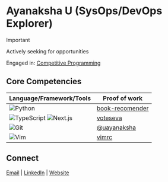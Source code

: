 # Ayanaksha U (SysOps/DevOps Explorer)
  > [!IMPORTANT] 
  > Actively seeking for opportunities

Engaged in: [Competitive Programming](https://github.com/uayanaksha/codeforces)

## Core Competencies

| Language/Framework/Tools | Proof of work |
| --- | --- |
| ![Python](https://img.shields.io/badge/-Python-3776AB?style=flat-square&logo=python&logoColor=white) | [book-recomender](https://github.com/uayanaksha/book-recomender) |
| ![TypeScript](https://img.shields.io/badge/-TypeScript-3178C6?style=flat-square&logo=typescript&logoColor=white) ![Next.js](https://img.shields.io/badge/-Next.js-000000?style=flat-square&logo=next.js&logoColor=white) | [voteseva](https://github.com/uayanaksha/voteseva) |
| ![Git](https://img.shields.io/badge/-Github-010101?style=flat-square&logo=github&logoColor=white) | [@uayanaksha](https://github.com/uayanaksha/) |
| ![Vim](https://img.shields.io/badge/-Vim-darkgreen?style=flat-square&logo=vim&logoColor=white) | [vimrc](https://gist.github.com/uayanaksha/8462fdc966aec0380d3d89da3ead1c44) |

## Connect

[Email](mailto:uayanaksha@gmail.com) | [LinkedIn](https://linkedin.com/in/uayanaksha) | [Website](https://ayanaksha.vercel.app/)

